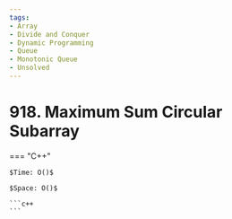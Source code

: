 ```yaml
---
tags:
- Array
- Divide and Conquer
- Dynamic Programming
- Queue
- Monotonic Queue
- Unsolved
---
```



# 918. Maximum Sum Circular Subarray

=== "C++"

    $Time: O()$

    $Space: O()$

    ```c++
    ```